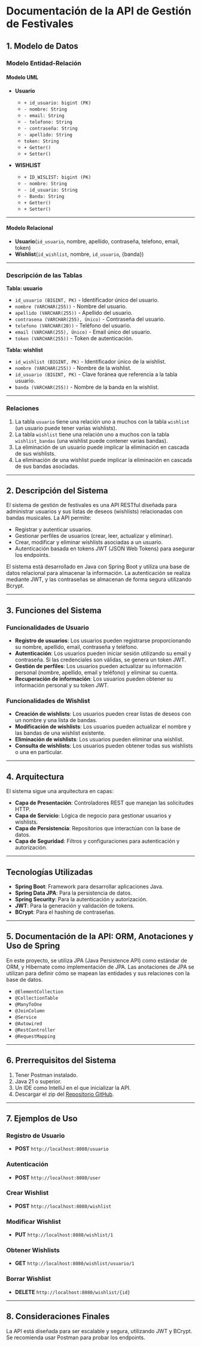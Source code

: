 # Documentación de la API de Gestión de Festivales

## 1. Modelo de Datos

### Modelo Entidad-Relación

#### Modelo UML

- **Usuario**
  - `+ id_usuario: bigint (PK)`
  - `- nombre: String`
  - `- email: String`
  - `- telefono: String`
  - `- contraseña: String`
  - `- apellido: String`
  - `token: String`
  - `+ Getter()`
  - `+ Setter()`

- **WISHLIST**
  - `+ ID_WISLIST: bigint (PK)`
  - `- nombre: String`
  - `- id_usuario: String`
  - `- Banda: String`
  - `+ Getter()`
  - `+ Setter()`

---

#### Modelo Relacional

- **Usuario**(`id_usuario`, nombre, apellido, contraseña, telefono, email, token)
- **Wishlist**(`id_wishlist`, nombre, `id_usuario`, {banda})

---

### Descripción de las Tablas

**Tabla: usuario**

- `id_usuario (BIGINT, PK)` - Identificador único del usuario.
- `nombre (VARCHAR(255))` - Nombre del usuario.
- `apellido (VARCHAR(255))` - Apellido del usuario.
- `contrasena (VARCHAR(255), Único)` - Contraseña del usuario.
- `telefono (VARCHAR(20))` - Teléfono del usuario.
- `email (VARCHAR(255), Único)` - Email único del usuario.
- `token (VARCHAR(255))` - Token de autenticación.

**Tabla: wishlist**

- `id_wishlist (BIGINT, PK)` - Identificador único de la wishlist.
- `nombre (VARCHAR(255))` - Nombre de la wishlist.
- `id_usuario (BIGINT, PK)` - Clave foránea que referencia a la tabla usuario.
- `banda (VARCHAR(255))` - Nombre de la banda en la wishlist.

---

### Relaciones

1. La tabla `usuario` tiene una relación uno a muchos con la tabla `wishlist` (un usuario puede tener varias wishlists).
2. La tabla `wishlist` tiene una relación uno a muchos con la tabla `wishlist_bandas` (una wishlist puede contener varias bandas).
3. La eliminación de un usuario puede implicar la eliminación en cascada de sus wishlists.
4. La eliminación de una wishlist puede implicar la eliminación en cascada de sus bandas asociadas.

---

## 2. Descripción del Sistema

El sistema de gestión de festivales es una API RESTful diseñada para administrar usuarios y sus listas de deseos (wishlists) relacionadas con bandas musicales. La API permite:

- Registrar y autenticar usuarios.
- Gestionar perfiles de usuarios (crear, leer, actualizar y eliminar).
- Crear, modificar y eliminar wishlists asociadas a un usuario.
- Autenticación basada en tokens JWT (JSON Web Tokens) para asegurar los endpoints.

El sistema está desarrollado en Java con Spring Boot y utiliza una base de datos relacional para almacenar la información. La autenticación se realiza mediante JWT, y las contraseñas se almacenan de forma segura utilizando Bcrypt.

---

## 3. Funciones del Sistema

### Funcionalidades de Usuario

- **Registro de usuarios**: Los usuarios pueden registrarse proporcionando su nombre, apellido, email, contraseña y teléfono.
- **Autenticación**: Los usuarios pueden iniciar sesión utilizando su email y contraseña. Si las credenciales son válidas, se genera un token JWT.
- **Gestión de perfiles**: Los usuarios pueden actualizar su información personal (nombre, apellido, email y teléfono) y eliminar su cuenta.
- **Recuperación de información**: Los usuarios pueden obtener su información personal y su token JWT.

### Funcionalidades de Wishlist

- **Creación de wishlists**: Los usuarios pueden crear listas de deseos con un nombre y una lista de bandas.
- **Modificación de wishlists**: Los usuarios pueden actualizar el nombre y las bandas de una wishlist existente.
- **Eliminación de wishlists**: Los usuarios pueden eliminar una wishlist.
- **Consulta de wishlists**: Los usuarios pueden obtener todas sus wishlists o una en particular.

---

## 4. Arquitectura

El sistema sigue una arquitectura en capas:

- **Capa de Presentación**: Controladores REST que manejan las solicitudes HTTP.
- **Capa de Servicio**: Lógica de negocio para gestionar usuarios y wishlists.
- **Capa de Persistencia**: Repositorios que interactúan con la base de datos.
- **Capa de Seguridad**: Filtros y configuraciones para autenticación y autorización.

---

## Tecnologías Utilizadas

- **Spring Boot**: Framework para desarrollar aplicaciones Java.
- **Spring Data JPA**: Para la persistencia de datos.
- **Spring Security**: Para la autenticación y autorización.
- **JWT**: Para la generación y validación de tokens.
- **BCrypt**: Para el hashing de contraseñas.

---

## 5. Documentación de la API: ORM, Anotaciones y Uso de Spring

En este proyecto, se utiliza JPA (Java Persistence API) como estándar de ORM, y Hibernate como implementación de JPA. Las anotaciones de JPA se utilizan para definir cómo se mapean las entidades y sus relaciones con la base de datos.

- `@ElementCollection`
- `@CollectionTable`
- `@ManyToOne`
- `@JoinColumn`
- `@Service`
- `@Autowired`
- `@RestController`
- `@RequestMapping`

---

## 6. Prerrequisitos del Sistema

1. Tener Postman instalado.
2. Java 21 o superior.
3. Un IDE como IntelliJ en el que inicializar la API.
4. Descargar el zip del [Repositorio GitHub](https://github.com/LHdezLP/FakestivalAPI.git).

---

## 7. Ejemplos de Uso

### Registro de Usuario
- **POST** `http://localhost:8080/usuario`

### Autenticación
- **POST** `http://localhost:8080/user`

### Crear Wishlist
- **POST** `http://localhost:8080/wishlist`

### Modificar Wishlist
- **PUT** `http://localhost:8080/wishlist/1`

### Obtener Wishlists
- **GET** `http://localhost:8080/wishlist/usuario/1`

### Borrar Wishlist
- **DELETE** `http://localhost:8080/wishlist/{id}`

---

## 8. Consideraciones Finales

La API está diseñada para ser escalable y segura, utilizando JWT y BCrypt. Se recomienda usar Postman para probar los endpoints.

